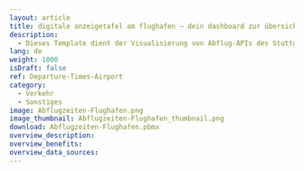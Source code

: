 ```yaml
---
layout: article
title: digitale anzeigetafel am flughafen ― dein dashboard zur übersicht von abflugzeiten
description: 
  - Dieses Template dient der Visualisierung von Abflug-APIs des Stuttgarter Flughafens. Die praktische Anzeigetafel kommuniziert automatisiert alles was Passagiere zu ihrem Flug wissen müssen. Informationen von drei Terminals mit den aktuellen Flugzeiten, sowie einer Übersicht der weiteren Flüge in den folgenden zwei Stunden und Verspätungen, werden verständlich visualisiert. Jetzt herunterladen!
lang: de
weight: 1000
isDraft: false
ref: Departure-Times-Airport
category:
  - Verkehr
  - Sonstiges
image: Abflugzeiten-Flughafen.png
image_thumbnail: Abflugzeiten-Flughafen_thumbnail.png
download: Abflugzeiten-Flughafen.pbmx
overview_description:
overview_benefits:
overview_data_sources:
---
```


